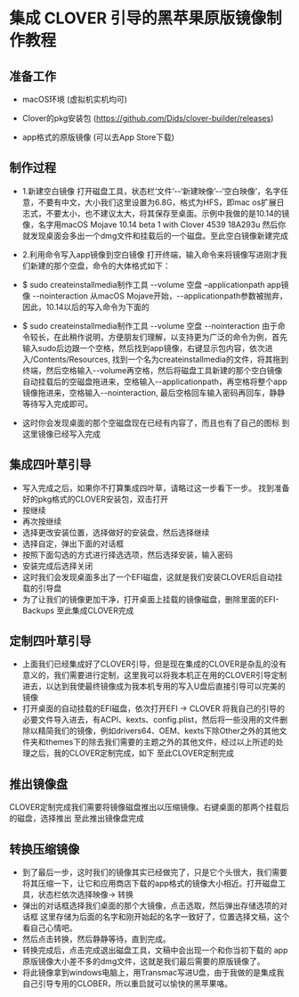 # 集成 CLOVER 引导的黑苹果原版镜像制作教程
准备工作
-------
* macOS环境 (虚拟机实机均可)

* Clover的pkg安装包 (https://github.com/Dids/clover-builder/releases)

* app格式的原版镜像 (可以去App Store下载)

制作过程
-------
* 1.新建空白镜像
打开磁盘工具，状态栏‘文件’--‘新建映像’--‘空白映像’，名字任意，不要有中文，大小我们这里设置为6.8G，格式为HFS，即mac os扩展日志式，不要太小，也不建议太大，将其保存至桌面。示例中我做的是10.14的镜像，名字用macOS Mojave 10.14 beta 1 with Clover 4539 18A293u
然后你就发现桌面会多出一个dmg文件和挂载后的一个磁盘。至此空白镜像新建完成

* 2.利用命令写入app镜像到空白镜像
打开终端，输入命令来将镜像写进刚才我们新建的那个空盘，命令的大体格式如下：
* $ sudo createinstallmedia制作工具 --volume 空盘 –applicationpath app镜像 --nointeraction
从macOS Mojave开始，--applicationpath参数被抛弃，因此，10.14以后的写入命令为下面的
* $ sudo createinstallmedia制作工具 --volume 空盘 --nointeraction
由于命令较长，在此稍作说明，方便朋友们理解，以支持更为广泛的命令为例，首先输入sudo后边跟一个空格，然后找到app镜像，右键显示包内容，依次进入/Contents/Resources, 找到一个名为createinstallmedia的文件，将其拖到终端，然后空格输入--volume再空格，然后将磁盘工具新建的那个空白镜像自动挂载后的空磁盘拖进来，空格输入--applicationpath，再空格将整个app镜像拖进来，空格输入--nointeraction, 最后空格回车输入密码再回车，静静等待写入完成即可。
* 这时你会发现桌面的那个空磁盘现在已经有内容了，而且也有了自己的图标
到这里镜像已经写入完成

集成四叶草引导
-----------
* 写入完成之后，如果你不打算集成四叶草，请略过这一步看下一步。
找到准备好的pkg格式的CLOVER安装包，双击打开
* 按继续
* 再次按继续
* 选择更改安装位置，选择做好的安装盘，然后选择继续
* 选择自定，弹出下面的对话框
* 按照下面勾选的方式进行择选选项，然后选择安装，输入密码
* 安装完成后选择关闭
* 这时我们会发现桌面多出了一个EFI磁盘，这就是我们安装CLOVER后自动挂载的引导盘
* 为了让我们的镜像更加干净，打开桌面上挂载的镜像磁盘，删除里面的EFI-Backups
至此集成CLOVER完成

定制四叶草引导
---------
* 上面我们已经集成好了CLOVER引导，但是现在集成的CLOVER是杂乱的没有意义的，我们需要进行定制，这里我可以将我本机正在用的CLOVER引导定制进去，以达到我使最终镜像成为我本机专用的写入U盘后直接引导可以完美的镜像
* 打开桌面的自动挂载的EFI磁盘，依次打开EFI -> CLOVER
将我自己的引导的必要文件导入进去，有ACPI、kexts、config.plist，然后将一些没用的文件删除以精简我们的镜像，例如drivers64、OEM、kexts下除Other之外的其他文件夹和themes下的除去我们需要的主题之外的其他文件，经过以上所述的处理之后，我的CLOVER定制完成，如下
至此CLOVER定制完成

推出镜像盘
--------
CLOVER定制完成我们需要将镜像磁盘推出以压缩镜像。右键桌面的那两个挂载后的磁盘，选择推出
至此推出镜像盘完成

转换压缩镜像
---------
* 到了最后一步，这时我们的镜像其实已经做完了，只是它个头很大，我们需要将其压缩一下，让它和应用商店下载的app格式的镜像大小相近。打开磁盘工具，状态栏依次选择映像-> 转换
* 弹出的对话框选择我们桌面的那个大镜像，点击选取，然后弹出存储选项的对话框
这里存储为后面的名字和刚开始起的名字一致好了，位置选择文稿，这个看自己心情吧。
* 然后点击转换，然后静静等待，直到完成。
* 转换完成后，点击完成退出磁盘工具，文稿中会出现一个和你当初下载的 app 原版镜像大小差不多的dmg文件，这就是我们最后需要的原版镜像了。
* 将此镜像拿到windows电脑上，用Transmac写进U盘，由于我做的是集成我自己引导专用的CLOBER，所以重启就可以愉快的黑苹果咯。
